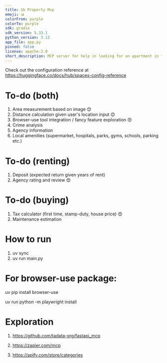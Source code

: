 ```yaml
---
title: Uk Property Mcp
emoji: 📊
colorFrom: purple
colorTo: purple
sdk: gradio
sdk_version: 5.33.1
python_version: 3.12
app_file: app.py
pinned: false
license: apache-2.0
short_description: MCP server for help in looking for an apartment in the UK
---
```


Check out the configuration reference at https://huggingface.co/docs/hub/spaces-config-reference
# To-do (both)

1. Area measurement based on image :blush:
2. Distance calculation given user's location input :blush:
3. Browser-use tool integration / fancy feature exploration :heart_eyes:
4. Crime analysis
5. Agency information
6. Local amenities (supermarket, hospitals, parks, gyms, schools, parking etc.)

# To-do (renting)

1. Deposit (expected return given years of rent)
2. Agency rating and review :heart_eyes:

# To-do (buying)

1. Tax calculator (first time, stamp-duty, house price) :heart_eyes:
2. Maintenance estimation

# How to run

1. uv sync
2. uv run main.py

# For browser-use package:

uv pip install browser-use

uv run python -m playwright install

# Exploration

1. https://github.com/tadata-org/fastapi_mcp

2. https://zapier.com/mcp

3. https://apify.com/store/categories